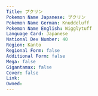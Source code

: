 ```yaml
---
﻿Title: プクリン
Pokemon Name Japanese: プクリン
Pokemon Name German: Knuddeluff
Pokemon Name English: Wigglytuff
Language Card: Japanese
National Dex Number: 40
Region: Kanto
Regional Form: false
Additional Form: false
Mega: false
Gigantamax: false
Cover: false
Link: 
Owned: 
---
```

